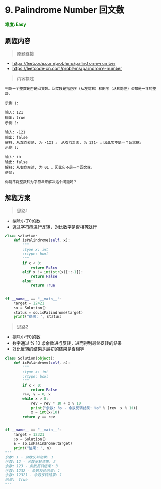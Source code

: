 # 9. Palindrome Number 回文数

**<font color=green>难度: Easy</font>**

## 刷题内容

> 原题连接

* https://leetcode.com/problems/palindrome-number
* https://leetcode-cn.com/problems/palindrome-number

> 内容描述

```
判断一个整数是否是回文数。回文数是指正序（从左向右）和倒序（从右向左）读都是一样的整数。

示例 1:

输入: 121
输出: true
示例 2:

输入: -121
输出: false
解释: 从左向右读, 为 -121 。 从右向左读, 为 121- 。因此它不是一个回文数。
示例 3:

输入: 10
输出: false
解释: 从右向左读, 为 01 。因此它不是一个回文数。
进阶:

你能不将整数转为字符串来解决这个问题吗？
```

## 解题方案

> 思路1

* 排除小于0的数
* 通过字符串进行反转，对比数字是否相等就行

```python
class Solution:
    def isPalindrome(self, x):
        """
        :type x: int
        :rtype: bool
        """
        if x < 0:
            return False
        elif x != int(str(x)[::-1]):
            return False
        else:
            return True

    
if __name__ == "__main__":
    target = 12421
    so = Solution()
    status = so.isPalindrome(target)
    print("结果: ", status)
```


> 思路2

* 排除小于0的数
* 数字通过 % 10 求余数进行反转，进而得到最终反转的结果
* 对比反转的结果是最初的结果是否相等

```python
class Solution(object):
    def isPalindrome(self, x):
        """
        :type x: int
        :rtype: bool
        """
        if x < 0:
            return False
        rev, y = 0, x
        while x > 0:
            rev = rev * 10 + x % 10
            print("余数: %s - 余数反转结果: %s" % (rev, x % 10))
            x = int(x/10)
        return y == rev

    
if __name__ == "__main__":
    target = 12321
    so = Solution()
    n = so.isPalindrome(target)
    print("结果: ", n)
"""
余数: 1 - 余数反转结果: 1
余数: 12 - 余数反转结果: 2
余数: 123 - 余数反转结果: 3
余数: 1232 - 余数反转结果: 2
余数: 12321 - 余数反转结果: 1
结果:  True
"""
```
